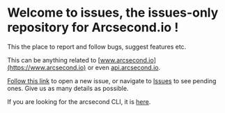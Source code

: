 # Welcome to issues, the issues-only repository for Arcsecond.io !

This the place to report and follow bugs, suggest features etc.

This can be anything related to [www.arcsecond.io](https://www.arcsecond.io)
or even [api.arcsecond.io](https://api.arcsecond.io).

[Follow this link](https://github.com/arcsecond-io/issues/issues/new) to open a new issue, or navigate to [Issues](https://github.com/arcsecond-io/issues/issues) to see pending ones.
Give us as many details as possible.

If you are looking for the arcsecond CLI, it is [here](https://github.com/arcsecond-io/cli).
